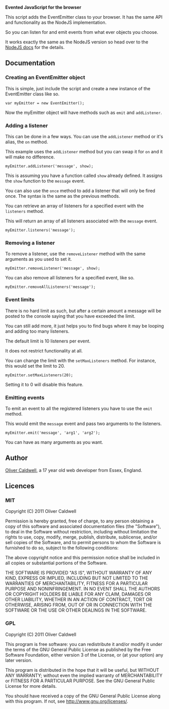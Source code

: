 **Evented JavaScript for the browser**

This script adds the EventEmitter class to your browser. It has the same API and functionality as the NodeJS implementation.

So you can listen for and emit events from what ever objects you choose.

It works exactly the same as the NodeJS version so head over to the [NodeJS docs](http://nodejs.org/docs/v0.4.5/api/events.html#events.EventEmitter) for the details.

## Documentation

### Creating an EventEmitter object

This is simple, just include the script and create a new instance of the EventEmitter class like so.

    var myEmitter = new EventEmitter();

Now the myEmitter object will have methods such as `emit` and `addListener`.

### Adding a listener

This can be done in a few ways. You can use the `addListener` method or it's alias, the `on` method.

This example uses the `addListener` method but you can swap it for `on` and it will make no difference.

    myEmitter.addListener('message', show);

This is assuming you have a function called `show` already defined. It assigns the `show` function to the `message` event.

You can also use the `once` method to add a listener that will only be fired once. The syntax is the same as the previous methods.

You can retrieve an array of listeners for a specified event with the `listeners` method.

This will return an array of all listeners associated with the `message` event.

    myEmitter.listeners('message');

### Removing a listener

To remove a listener, use the `removeListener` method with the same arguments as you used to set it.

    myEmitter.removeListener('message', show);

You can also remove all listeners for a specified event, like so.

    myEmitter.removeAllListeners('message');

### Event limits

There is no hard limit as such, but after a certain amount a message will be posted to the console saying that you have exceeded the limit.

You can still add more, it just helps you to find bugs where it may be looping and adding too many listeners.

The default limit is 10 listeners per event.

It does not restrict functionality at all.

You can change the limit with the `setMaxListeners` method. For instance, this would set the limit to 20.

    myEmitter.setMaxListeners(20);

Setting it to 0 will disable this feature.

### Emitting events

To emit an event to all the registered listeners you have to use the `emit` method.

This would emit the `message` event and pass two arguments to the listeners.

    myEmitter.emit('message', 'arg1', 'arg2');

You can have as many arguments as you want.

## Author

[Oliver Caldwell](http://flowdev.co.uk/), a 17 year old web developer from Essex, England.

## Licences

### MIT
Copyright (C) 2011 Oliver Caldwell

Permission is hereby granted, free of charge, to any person obtaining a copy
of this software and associated documentation files (the "Software"), to deal
in the Software without restriction, including without limitation the rights
to use, copy, modify, merge, publish, distribute, sublicense, and/or sell
copies of the Software, and to permit persons to whom the Software is
furnished to do so, subject to the following conditions:

The above copyright notice and this permission notice shall be included in
all copies or substantial portions of the Software.

THE SOFTWARE IS PROVIDED "AS IS", WITHOUT WARRANTY OF ANY KIND, EXPRESS OR
IMPLIED, INCLUDING BUT NOT LIMITED TO THE WARRANTIES OF MERCHANTABILITY,
FITNESS FOR A PARTICULAR PURPOSE AND NONINFRINGEMENT. IN NO EVENT SHALL THE
AUTHORS OR COPYRIGHT HOLDERS BE LIABLE FOR ANY CLAIM, DAMAGES OR OTHER
LIABILITY, WHETHER IN AN ACTION OF CONTRACT, TORT OR OTHERWISE, ARISING FROM,
OUT OF OR IN CONNECTION WITH THE SOFTWARE OR THE USE OR OTHER DEALINGS IN
THE SOFTWARE.

### GPL
Copyright (C) 2011 Oliver Caldwell

This program is free software: you can redistribute it and/or modify
it under the terms of the GNU General Public License as published by
the Free Software Foundation, either version 3 of the License, or
(at your option) any later version.

This program is distributed in the hope that it will be useful,
but WITHOUT ANY WARRANTY; without even the implied warranty of
MERCHANTABILITY or FITNESS FOR A PARTICULAR PURPOSE.  See the
GNU General Public License for more details.

You should have received a copy of the GNU General Public License
along with this program. If not, see <http://www.gnu.org/licenses/>.